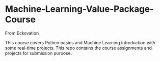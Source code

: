 # Machine-Learning-Value-Package-Course
From Eckovation

This course covers Python basics and Machine Learning introduction with some real-time projects.
This repo contains the course assignments and projects for submission purpose.

